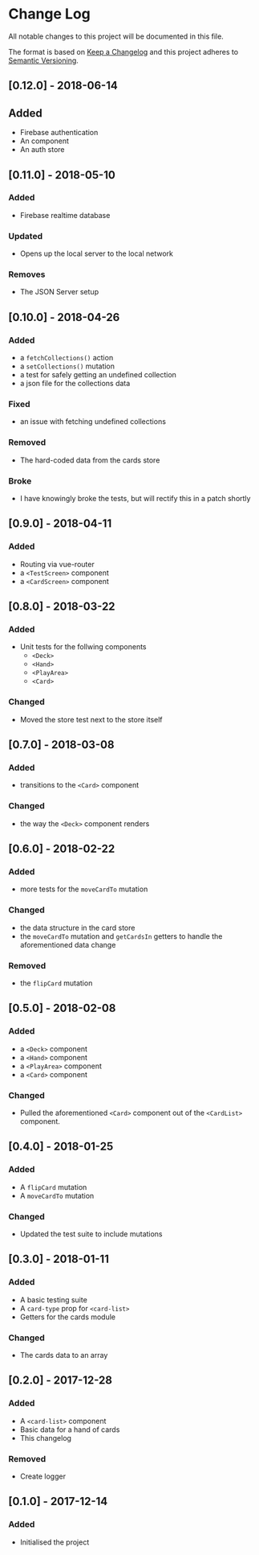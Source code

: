 # Change Log
All notable changes to this project will be documented in this file.

The format is based on [Keep a Changelog](http://keepachangelog.com/)
and this project adheres to [Semantic Versioning](http://semver.org/).

## [0.12.0] - 2018-06-14
## Added
- Firebase authentication
- An <Auth> component
- An auth store


## [0.11.0] - 2018-05-10
### Added
- Firebase realtime database

### Updated
- Opens up the local server to the local network

### Removes
- The JSON Server setup

## [0.10.0] - 2018-04-26
### Added
- a `fetchCollections()` action
- a `setCollections()` mutation
- a test for safely getting an undefined collection
- a json file for the collections data

### Fixed
- an issue with fetching undefined collections

### Removed
- The hard-coded data from the cards store

### Broke
- I have knowingly broke the tests, but will rectify this in a patch shortly

## [0.9.0] - 2018-04-11
### Added
- Routing via vue-router
- a `<TestScreen>` component
- a `<CardScreen>` component

## [0.8.0] - 2018-03-22
### Added
- Unit tests for the follwing components
  - `<Deck>`
  - `<Hand>`
  - `<PlayArea>`
  - `<Card>`

### Changed
- Moved the store test next to the store itself

## [0.7.0] - 2018-03-08
### Added
- transitions to the `<Card>` component

### Changed
- the way the `<Deck>` component renders

## [0.6.0] - 2018-02-22
### Added
- more tests for the `moveCardTo` mutation

### Changed
- the data structure in the card store
- the `moveCardTo` mutation and `getCardsIn` getters to handle the aforementioned data change

### Removed
- the `flipCard` mutation

## [0.5.0] - 2018-02-08
### Added
- a `<Deck>` component
- a `<Hand>` component
- a `<PlayArea>` component
- a `<Card>` component

### Changed
- Pulled the aforementioned `<Card>` component out of the `<CardList>` component.

## [0.4.0] - 2018-01-25
### Added
- A `flipCard` mutation
- A `moveCardTo` mutation

### Changed
- Updated the test suite to include mutations

## [0.3.0] - 2018-01-11
### Added
- A basic testing suite
- A `card-type` prop for `<card-list>`
- Getters for the cards module

### Changed
- The cards data to an array

## [0.2.0] - 2017-12-28
### Added
- A `<card-list>` component
- Basic data for a hand of cards
- This changelog

### Removed
- Create logger

## [0.1.0] - 2017-12-14

### Added
- Initialised the project
